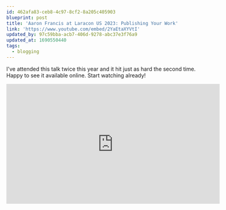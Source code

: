 ```yaml
---
id: 462afa83-ceb8-4c97-8cf2-8a205c405903
blueprint: post
title: 'Aaron Francis at Laracon US 2023: Publishing Your Work'
link: 'https://www.youtube.com/embed/2YaEtaXYVtI'
updated_by: 97c59bba-acb7-406d-9278-abc37e3f76a9
updated_at: 1690550440
tags:
  - blogging
---
```

I've attended this talk twice this year and it hit just as hard the second time. Happy to see it available online. Start watching already!

<iframe width="560" height="315" src="https://www.youtube.com/embed/2YaEtaXYVtI" title="YouTube video player" frameborder="0" allow="accelerometer; autoplay; clipboard-write; encrypted-media; gyroscope; picture-in-picture; web-share" allowfullscreen></iframe>